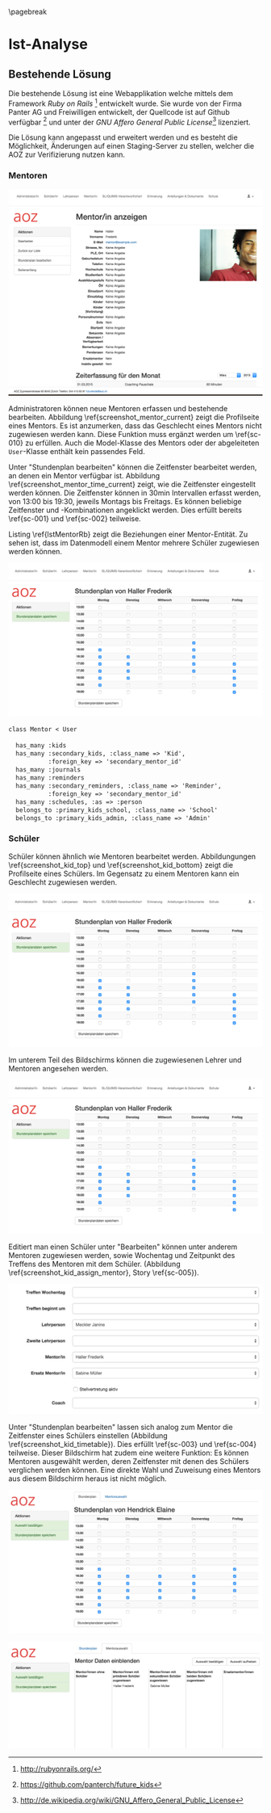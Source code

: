 \pagebreak

# Ist-Analyse

## Bestehende Lösung

Die bestehende Lösung ist eine Webapplikation welche mittels dem Framework *Ruby on Rails* [^fnRubyOnRails] entwickelt wurde. Sie wurde von der Firma Panter AG und Freiwilligen entwickelt, der Quellcode ist auf Github verfügbar [^fnFuturekidsGithub] und unter der *GNU Affero General Public License*[^fnGnuAffero] lizenziert.

Die Lösung kann angepasst und erweitert werden und es besteht die Möglichkeit, Änderungen auf einen Staging-Server zu stellen, welcher die AOZ zur Verifizierung nutzen kann.

[^fnRubyOnRails]: http://rubyonrails.org/

[^fnFuturekidsGithub]: https://github.com/panterch/future_kids

[^fnGnuAffero]: http://de.wikipedia.org/wiki/GNU_Affero_General_Public_License

### Mentoren

![Bearbeitung eines Mentors (Bestehende Lösung)\label{screenshot_mentor_current}](img/screenshot_mentor_current.png)


Administratoren können neue Mentoren erfassen und bestehende bearbeiten. Abbildung \ref{screenshot_mentor_current} zeigt die Profilseite eines Mentors. Es ist anzumerken, dass das Geschlecht eines Mentors nicht zugewiesen werden kann. Diese Funktion muss ergänzt werden um \ref{sc-010} zu erfüllen. Auch die Model-Klasse des Mentors oder der abgeleiteten `User`-Klasse enthält kein passendes Feld.

Unter "Stundenplan bearbeiten" können die Zeitfenster bearbeitet werden, an denen ein Mentor verfügbar ist. Abbildung \ref{screenshot_mentor_time_current} zeigt, wie die Zeitfenster eingestellt werden können. Die Zeitfenster können in 30min Intervallen erfasst werden, von 13:00 bis 19:30, jeweils Montags bis Freitags. Es können beliebige Zeitfenster und -Kombinationen angeklickt werden. Dies erfüllt bereits \ref{sc-001} und \ref{sc-002} teilweise.

Listing \ref{lstMentorRb} zeigt die Beziehungen einer Mentor-Entität. Zu sehen ist, dass im Datenmodell einem Mentor mehrere Schüler zugewiesen werden können.



![Editieren der Zeitfenster eines Mentors (Bestehende Lösung)\label{screenshot_mentor_time_current}](img/screenshot_mentor_time_current.png)



~~~~~{caption="Mentor-Klasse in Ruby (mentor.rb)" label=lstMentorRb}
class Mentor < User

  has_many :kids
  has_many :secondary_kids, :class_name => 'Kid',
           :foreign_key => 'secondary_mentor_id'
  has_many :journals
  has_many :reminders
  has_many :secondary_reminders, :class_name => 'Reminder',
           :foreign_key => 'secondary_mentor_id'
  has_many :schedules, :as => :person
  belongs_to :primary_kids_school, :class_name => 'School'
  belongs_to :primary_kids_admin, :class_name => 'Admin'

~~~~~




### Schüler

Schüler können ähnlich wie Mentoren bearbeitet werden. Abbildungungen \ref{screenshot_kid_top} und \ref{screenshot_kid_bottom} zeigt die Profilseite eines Schülers. Im Gegensatz zu einem Mentoren kann ein Geschlecht zugewiesen werden. 


![Schüler Profil-Seite (Bestehende Lösung)\label{screenshot_kid_top}](img/screenshot_mentor_time_current.png)

Im unterem Teil des Bildschirms können die zugewiesenen Lehrer und Mentoren angesehen werden.

![Schüler Profil-Seite - Beziehungen (Bestehende Lösung)\label{screenshot_kid_bottom}](img/screenshot_mentor_time_current.png)

Editiert man einen Schüler unter "Bearbeiten" können unter anderem Mentoren zugewiesen werden, sowie Wochentag und Zeitpunkt des Treffens des Mentoren mit dem Schüler. (Abbildung \ref{screenshot_kid_assign_mentor}, Story \ref{sc-005}). 

![Zuweisen eines Mentoren zu einem Schüler (Bestehende Lösung)\label{screenshot_kid_assign_mentor}](img/screenshot_kid_assign_mentor.png)

Unter "Stundenplan bearbeiten" lassen sich analog zum Mentor die Zeitfenster eines Schülers einstellen (Abbildung \ref{screenshot_kid_timetable}). Dies erfüllt \ref{sc-003} und \ref{sc-004} teilweise. Dieser Bildschirm hat zudem eine weitere Funktion: Es können Mentoren ausgewählt werden, deren Zeitfenster mit denen des Schülers verglichen werden können. Eine direkte Wahl und Zuweisung eines Mentors aus diesem Bildschirm heraus ist nicht möglich.


![Bearbeitung des Stundenplans eines Schülers (Bestehende Lösung)\label{screenshot_kid_timetable}](img/screenshot_kid_timetable.png)

![Hier können Mentoren ausgewählt werden, deren Zeitfenster mit einem Schüler verglichen werden (Bestehende Lösung)\label{screenshot_kid_timetable_mentors}](img/screenshot_kid_timetable_mentors.png)


































